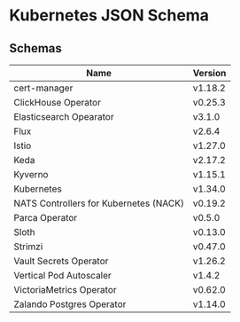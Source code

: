 # Kubernetes JSON Schema

## Schemas

| Name                                   | Version |
| -------------------------------------- | ------- |
| cert-manager                           | v1.18.2 |
| ClickHouse Operator                    | v0.25.3 |
| Elasticsearch Opearator                | v3.1.0  |
| Flux                                   | v2.6.4  |
| Istio                                  | v1.27.0 |
| Keda                                   | v2.17.2 |
| Kyverno                                | v1.15.1 |
| Kubernetes                             | v1.34.0 |
| NATS Controllers for Kubernetes (NACK) | v0.19.2 |
| Parca Operator                         | v0.5.0  |
| Sloth                                  | v0.13.0 |
| Strimzi                                | v0.47.0 |
| Vault Secrets Operator                 | v1.26.2 |
| Vertical Pod Autoscaler                | v1.4.2  |
| VictoriaMetrics Operator               | v0.62.0 |
| Zalando Postgres Operator              | v1.14.0 |
